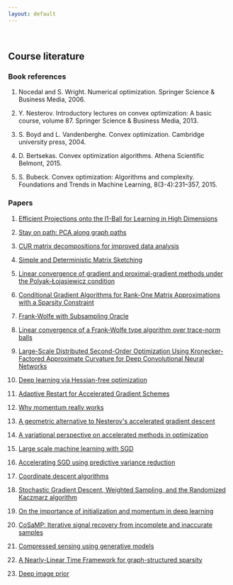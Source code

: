 ```yaml
---
layout: default
---
```


&nbsp;

## Course literature

### Book references

1. Nocedal and S. Wright. Numerical optimization. Springer Science & Business Media, 2006.

2. Y. Nesterov. Introductory lectures on convex optimization: A basic course, volume 87. Springer Science & Business Media, 2013.

3. S. Boyd and L. Vandenberghe. Convex optimization. Cambridge university press, 2004.

4. D. Bertsekas. Convex optimization algorithms. Athena Scientific Belmont, 2015.

5. S. Bubeck. Convex optimization: Algorithms and complexity. Foundations and Trends in Machine Learning, 8(3-4):231–357, 2015.

### Papers

1. [Efficient Projections onto the l1-Ball for Learning in High Dimensions](https://stanford.edu/~jduchi/projects/DuchiShSiCh08.pdf)

2. [Stay on path: PCA along graph paths](http://proceedings.mlr.press/v37/asteris15.pdf)

3. [CUR matrix decompositions for improved data analysis](http://www.pnas.org/content/106/3/697.full.pdf)

4. [Simple and Deterministic Matrix Sketching](https://arxiv.org/pdf/1206.0594.pdf)

5. [Linear convergence of gradient and proximal-gradient methods under the Polyak-Łojasiewicz condition](https://arxiv.org/abs/1608.04636)

6. [Conditional Gradient Algorithms for Rank-One Matrix Approximations with a Sparsity Constraint
](https://arxiv.org/pdf/1107.1163.pdf)

7. [Frank-Wolfe with Subsampling Oracle](https://arxiv.org/pdf/1803.07348.pdf)

8. [Linear convergence of a Frank-Wolfe type algorithm over trace-norm balls](https://papers.nips.cc/paper/7199-linear-convergence-of-a-frank-wolfe-type-algorithm-over-trace-norm-balls.pdf)

9. [Large-Scale Distributed Second-Order Optimization Using Kronecker-Factored
Approximate Curvature for Deep Convolutional Neural Networks](https://arxiv.org/pdf/1811.12019.pdf)

10. [Deep learning via Hessian-free optimization](http://www.cs.toronto.edu/~jmartens/docs/Deep_HessianFree.pdf)

11. [Adaptive Restart for Accelerated Gradient Schemes](https://arxiv.org/abs/1204.3982)

12. [Why momentum really works](https://distill.pub/2017/momentum/)

13. [A geometric alternative to Nesterov's accelerated gradient descent](https://arxiv.org/abs/1506.08187)

14. [A variational perspective on accelerated methods in optimization](https://arxiv.org/pdf/1603.04245.pdf)

15. [Large scale machine learning with SGD](http://khalilghorbal.info/assets/spa/papers/ML_GradDescent.pdf)

16. [Accelerating SGD using predictive variance reduction](https://papers.nips.cc/paper/4937-accelerating-stochastic-gradient-descent-using-predictive-variance-reduction.pdf)

17. [Coordinate descent algorithms](http://www.optimization-online.org/DB_FILE/2014/12/4679.pdf)

18. [Stochastic Gradient Descent, Weighted Sampling, and the Randomized Kaczmarz algorithm](https://arxiv.org/pdf/1310.5715.pdf)

19. [On the importance of initialization and momentum in deep learning](http://www.cs.toronto.edu/~fritz/absps/momentum.pdf)

20. [CoSaMP: Iterative signal recovery from incomplete and inaccurate samples](https://www.sciencedirect.com/science/article/pii/S1063520308000638)

21. [Compressed sensing using generative models](https://arxiv.org/pdf/1703.03208.pdf)

22. [A Nearly-Linear Time Framework for graph-structured sparsity](http://proceedings.mlr.press/v37/hegde15.pdf)

23. [Deep image prior](https://arxiv.org/pdf/1711.10925.pdf)
